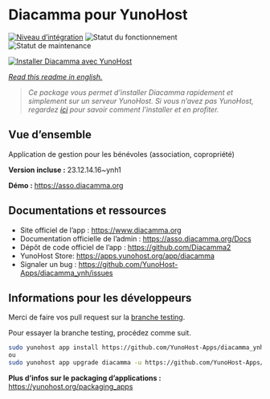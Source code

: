 <!--
N.B.: This README was automatically generated by https://github.com/YunoHost/apps/tree/master/tools/README-generator
It shall NOT be edited by hand.
-->

# Diacamma pour YunoHost

[![Niveau d’intégration](https://dash.yunohost.org/integration/diacamma.svg)](https://dash.yunohost.org/appci/app/diacamma) ![Statut du fonctionnement](https://ci-apps.yunohost.org/ci/badges/diacamma.status.svg) ![Statut de maintenance](https://ci-apps.yunohost.org/ci/badges/diacamma.maintain.svg)

[![Installer Diacamma avec YunoHost](https://install-app.yunohost.org/install-with-yunohost.svg)](https://install-app.yunohost.org/?app=diacamma)

*[Read this readme in english.](./README.md)*

> *Ce package vous permet d’installer Diacamma rapidement et simplement sur un serveur YunoHost.
Si vous n’avez pas YunoHost, regardez [ici](https://yunohost.org/#/install) pour savoir comment l’installer et en profiter.*

## Vue d’ensemble

Application de gestion pour les bénévoles (association, copropriété)

**Version incluse :** 23.12.14.16~ynh1

**Démo :** https://asso.diacamma.org
## Documentations et ressources

* Site officiel de l’app : <https://www.diacamma.org>
* Documentation officielle de l’admin : <https://asso.diacamma.org/Docs>
* Dépôt de code officiel de l’app : <https://github.com/Diacamma2>
* YunoHost Store: <https://apps.yunohost.org/app/diacamma>
* Signaler un bug : <https://github.com/YunoHost-Apps/diacamma_ynh/issues>

## Informations pour les développeurs

Merci de faire vos pull request sur la [branche testing](https://github.com/YunoHost-Apps/diacamma_ynh/tree/testing).

Pour essayer la branche testing, procédez comme suit.

``` bash
sudo yunohost app install https://github.com/YunoHost-Apps/diacamma_ynh/tree/testing --debug
ou
sudo yunohost app upgrade diacamma -u https://github.com/YunoHost-Apps/diacamma_ynh/tree/testing --debug
```

**Plus d’infos sur le packaging d’applications :** <https://yunohost.org/packaging_apps>